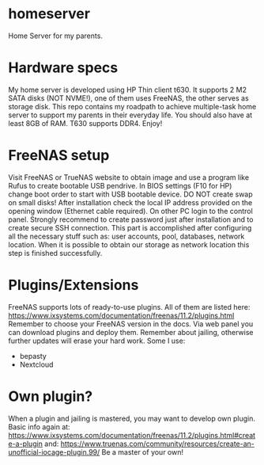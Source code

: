 # homeserver
Home Server for my parents.

# Hardware specs
My home server is developed using HP Thin client t630.
It supports 2 M2 SATA disks (NOT NVME!), one of them uses FreeNAS, the other serves as storage disk.
This repo contains my roadpath to achieve multiple-task home server to support my parents in their everyday life.
You should also have at least 8GB of RAM. T630 supports DDR4.
Enjoy!

# FreeNAS setup
Visit FreeNAS or TrueNAS website to obtain image and use a program like Rufus to create bootable USB pendrive. In BIOS settings (F10 for HP) change boot order to start with USB bootable device. DO NOT create swap on small disks! After installation check the local IP address provided on the opening window (Ethernet cable required). On other PC login to the control panel. Strongly recommend to create password just after installation and to create secure SSH connection.
This part is accomplished after configuring all the necessary stuff such as: user accounts, pool, databases, network location. When it is possible to obtain our storage as network location this step is finished successfully.

# Plugins/Extensions
FreeNAS supports lots of ready-to-use plugins. All of them are listed here: https://www.ixsystems.com/documentation/freenas/11.2/plugins.html
Remember to choose your FreeNAS version in the docs. Via web panel you can download plugins and deploy them. Remember about jailing, otherwise further updates will erase your hard work.
Some I use:
- bepasty
- Nextcloud

# Own plugin?
When a plugin and jailing is mastered, you may want to develop own plugin. Basic info again at: https://www.ixsystems.com/documentation/freenas/11.2/plugins.html#create-a-plugin
and: https://www.truenas.com/community/resources/create-an-unofficial-iocage-plugin.99/
Be a master of your own!
